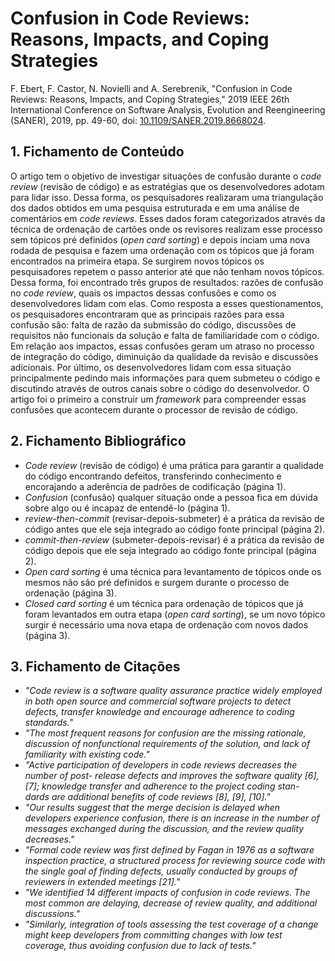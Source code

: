 # Confusion in Code Reviews: Reasons, Impacts, and Coping Strategies

F. Ebert, F. Castor, N. Novielli and A. Serebrenik, "Confusion in Code Reviews: Reasons, Impacts, and Coping Strategies," 2019 IEEE 26th International Conference on Software Analysis, Evolution and Reengineering (SANER), 2019, pp. 49-60, doi: [10.1109/SANER.2019.8668024](https://doi.org/10.1109/SANER.2019.8668024).

## 1. Fichamento de Conteúdo

O artigo tem o objetivo de investigar situações de confusão durante o _code review_ (revisão de código) e as estratégias que os desenvolvedores adotam para lidar isso. Dessa forma, os pesquisadores realizaram uma triangulação dos dados obtidos em uma pesquisa estruturada e em uma análise de comentários em _code reviews_. Esses dados foram categorizados através da técnica de ordenação de cartões onde os revisores realizam esse processo sem tópicos pré definidos (_open card sorting_) e depois inciam uma nova rodada de pesquisa e fazem uma ordenação com os tópicos que já foram encontrados na primeira etapa. Se surgirem novos tópicos os pesquisadores repetem o passo anterior até que não tenham novos tópicos. Dessa forma, foi encontrado três grupos de resultados: razões de confusão no _code review_, quais os impactos dessas confusões e como os desenvolvedores lidam com elas. Como resposta a esses questionamentos, os pesquisadores encontraram que as principais razões para essa confusão são: falta de razão da submissão do código, discussões de requisitos não funcionais da solução e falta de familiaridade com o código. Em relação aos impactos, essas confusões geram um atraso no processo de integração do código, diminuição da qualidade da revisão e discussões adicionais. Por último, os desenvolvedores lidam com essa situação principalmente pedindo mais informações para quem submeteu o código e discutindo através de outros canais sobre o código do desenvolvedor. O artigo foi o primeiro a construir um _framework_ para compreender essas confusões que acontecem durante o processor de revisão de código.

## 2. Fichamento Bibliográfico

- _Code review_ (revisão de código) é uma prática para garantir a qualidade do código encontrando defeitos, transferindo conhecimento e encorajando a aderência de padrões de codificação (página 1).
- _Confusion_ (confusão) qualquer situação onde a pessoa fica em dúvida sobre algo ou é incapaz de entendê-lo (página 1).
- _review-then-commit_ (revisar-depois-submeter) é a prática da revisão de código antes que ele seja integrado ao código fonte principal (página 2).
- _commit-then-review_ (submeter-depois-revisar) é a prática da revisão de código depois que ele seja integrado ao código fonte principal (página 2).
- _Open card sorting_ é uma técnica para levantamento de tópicos onde os mesmos não são pré definidos e surgem durante o processo de ordenação (página 3).
- _Closed card sorting_ é um técnica para ordenação de tópicos que já foram levantados em outra etapa (_open card sorting_), se um novo tópico surgir é necessário uma nova etapa de ordenação com novos dados (página 3).

## 3. Fichamento de Citações

- _"Code review is a software quality assurance practice widely employed in both open source and commercial software projects to detect defects, transfer knowledge and encourage adherence to coding standards."_
- _"The most frequent reasons for confusion are the missing rationale, discussion of nonfunctional requirements of the solution, and lack of familiarity with existing code."_
- _"Active participation of developers in code reviews decreases the number of post- release defects and improves the software quality [6], [7]; knowledge transfer and adherence to the project coding stan- dards are additional benefits of code reviews [8], [9], [10]."_
- _"Our results suggest that the merge decision is delayed when developers experience confusion, there is an increase in the number of messages exchanged during the discussion, and the review quality decreases."_
- _"Formal code review was first defined by Fagan in 1976 as a software inspection practice, a structured process for reviewing source code with the single goal of finding defects, usually conducted by groups of reviewers in extended meetings [21]."_
- _"We identified 14 different impacts of confusion in code reviews. The most common are delaying, decrease of review quality, and additional discussions."_
- _"Similarly, integration of tools assessing the test coverage of a change might keep developers from committing changes with low test coverage, thus avoiding confusion due to lack of tests."_
